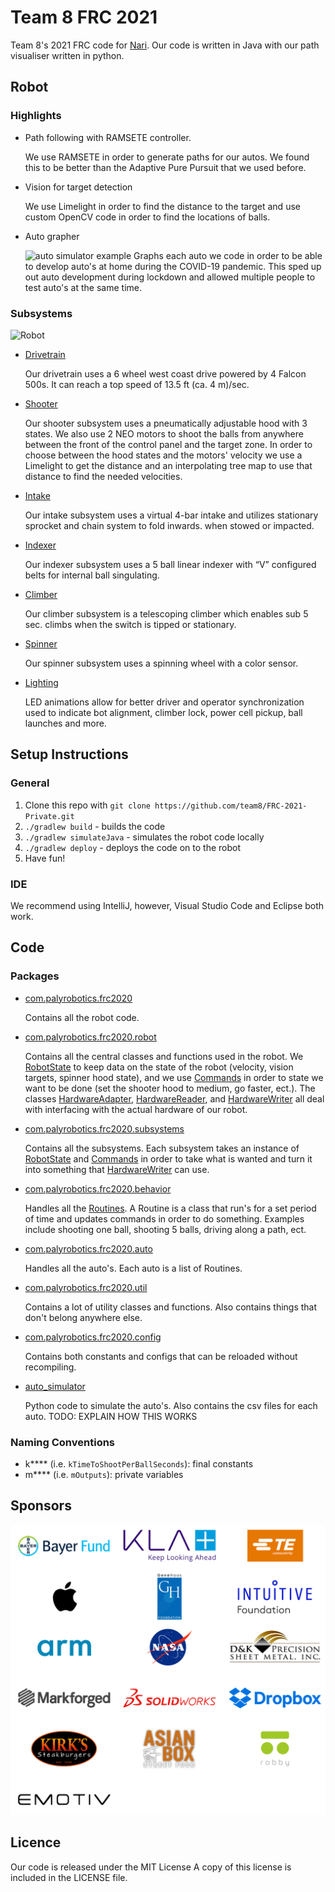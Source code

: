 # Team 8 FRC 2021

Team 8's 2021 FRC code for [Nari](http://palyrobotics.com/robots/). Our code is written in Java with our path visualiser written in python.

## Robot

### Highlights
* Path following with RAMSETE controller.
    
    We use RAMSETE in order to generate paths for our autos. We found this to be better than the Adaptive Pure
    Pursuit that we used before.

* Vision for target detection
    
    We use Limelight in order to find the distance to the target and use custom OpenCV code in order to find the 
    locations of balls.
  
* Auto grapher
    
    ![auto simulator example](auto_simulator/resources/BarrelRacingSimulation.gif)
    Graphs each auto we code in order to be able to develop auto's at home during the COVID-19 pandemic.
    This sped up out auto development during lockdown and allowed multiple people to test auto's at the same time.

### Subsystems

![Robot](https://i.imgur.com/m5wDzObh.jpg)

* [Drivetrain](src/main/java/com/palyrobotics/frc2020/subsystems/Drive.java)

    Our drivetrain uses a 6 wheel west coast drive powered by 4 Falcon 500s. It can reach a top speed of 13.5 ft (ca. 4 m)/sec.

* [Shooter](src/main/java/com/palyrobotics/frc2020/subsystems/Shooter.java)

    Our shooter subsystem uses a pneumatically adjustable hood with 3 states. We also use 2 NEO motors to shoot the balls
    from anywhere between the front of the control panel and the target zone. In order to choose between the hood states
    and the motors' velocity we use a Limelight to get the distance and an interpolating tree map to use that distance
    to find the needed velocities.

* [Intake](src/main/java/com/palyrobotics/frc2020/subsystems/Intake.java)

    Our intake subsystem uses a virtual 4-bar intake and utilizes stationary sprocket and chain system to fold inwards.
    when stowed or impacted.

* [Indexer](src/main/java/com/palyrobotics/frc2020/subsystems/Indexer.java)

    Our indexer subsystem uses a 5 ball linear indexer with “V” configured belts for internal ball singulating.

* [Climber](src/main/java/com/palyrobotics/frc2020/subsystems/Climber.java)

    Our climber subsystem is a telescoping climber which enables sub 5 sec. climbs when the switch is tipped or stationary.

* [Spinner](src/main/java/com/palyrobotics/frc2020/subsystems/Spinner.java)

    Our spinner subsystem uses a spinning wheel with a color sensor.

* [Lighting](src/main/java/com/palyrobotics/frc2020/subsystems/Lighting.java)

    LED animations allow for better driver and operator synchronization used to indicate bot alignment, climber lock,
    power cell pickup, ball launches and more.

## Setup Instructions

### General
1. Clone this repo with ``git clone https://github.com/team8/FRC-2021-Private.git``
2. ``./gradlew build`` - builds the code
3. ``./gradlew simulateJava`` - simulates the robot code locally
4. ``./gradlew deploy`` - deploys the code on to the robot
5. Have fun!

### IDE
We recommend using IntelliJ, however, Visual Studio Code and Eclipse both work.

## Code

### Packages
* [com.palyrobotics.frc2020](src/main/java/com/palyrobotics/frc2020)

    Contains all the robot code.
  
* [com.palyrobotics.frc2020.robot](src/main/java/com/palyrobotics/frc2020/robot)
    
    Contains all the central classes and functions used in the robot. We [RobotState](src/main/java/com/palyrobotics/frc2020/robot/RobotState.java) 
  to keep data on the state of the robot (velocity, vision targets, spinner hood state), and we use
  [Commands](src/main/java/com/palyrobotics/frc2020/robot/Commands.java) in order to state we want to be done
  (set the shooter hood to medium, go faster, ect.). The classes 
  [HardwareAdapter](src/main/java/com/palyrobotics/frc2020/robot/HardwareAdapter.java), 
  [HardwareReader](src/main/java/com/palyrobotics/frc2020/robot/HardwareReader.java), and
  [HardwareWriter](src/main/java/com/palyrobotics/frc2020/robot/HardwareWriter.java)
  all deal with interfacing with the  actual hardware of our robot.
  
* [com.palyrobotics.frc2020.subsystems](src/main/java/com/palyrobotics/frc2020/subsystems)
  
    Contains all the subsystems. Each subsystem takes an instance of [RobotState](src/main/java/com/palyrobotics/frc2020/robot/RobotState.java)
  and [Commands](src/main/java/com/palyrobotics/frc2020/robot/Commands.java) in order to take what is wanted
  and turn it into something that [HardwareWriter](src/main/java/com/palyrobotics/frc2020/robot/HardwareWriter.java) can use.
  
* [com.palyrobotics.frc2020.behavior](src/main/java/com/palyrobotics/frc2020/behavior)
  
    Handles all the [Routines](src/main/java/com/palyrobotics/frc2020/behavior/RoutineBase.java).
  A Routine is a class that run's for a set period of time and updates commands in order to do something.
  Examples include shooting one ball, shooting 5 balls, driving along a path, ect.

* [com.palyrobotics.frc2020.auto](src/main/java/com/palyrobotics/frc2020/auto)
  
    Handles all the auto's. Each auto is a list of Routines.

* [com.palyrobotics.frc2020.util](src/main/java/com/palyrobotics/frc2020/util)
  
    Contains a lot of utility classes and functions. Also contains things that don't belong anywhere else.

* [com.palyrobotics.frc2020.config](src/main/java/com/palyrobotics/frc2020/config)
  
    Contains both constants and configs that can be reloaded without recompiling.

* [auto_simulator](auto_simulator)
  
    Python code to simulate the auto's. Also contains the csv files for each auto. TODO: EXPLAIN HOW THIS WORKS

### Naming Conventions

* k**** (i.e. ``kTimeToShootPerBallSeconds``): final constants
* m**** (i.e. ``mOutputs``): private variables

## Sponsors

![sponsors](images/sponsors.png)

## Licence

Our code is released under the MIT License A copy of this license is included in the LICENSE file.

